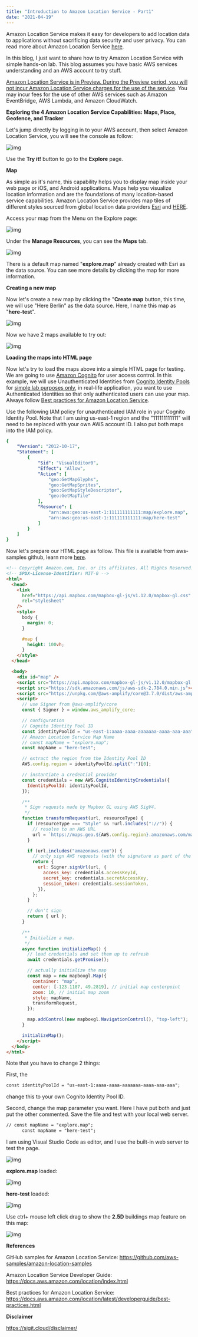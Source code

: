 ```yaml
---
title: "Introduction to Amazon Location Service - Part1"
date: "2021-04-19"
---
```


Amazon Location Service makes it easy for developers to add location data to applications without sacrificing data security and user privacy. You can read more about Amazon Location Service [here](https://aws.amazon.com/location/). 

In this blog, I just want to share how to try Amazon Location Service with simple hands-on lab. This blog assumes you have basic AWS services understanding and an AWS account to try stuff. 

[Amazon Location Service is in Preview. During the Preview period, you will not incur Amazon Location Service charges for the use of the service](https://aws.amazon.com/location/pricing/). You may incur fees for the use of other AWS services such as Amazon EventBridge, AWS Lambda, and Amazon CloudWatch.

**Exploring the 4 Amazon Location Service Capabilities: Maps, Place, Geofence, and Tracker**

Let's jump directly by logging in to your AWS account, then select Amazon Location Service, you will see the console as follow:

![img](images/als-console.png)

Use the **Try it!** button to go to the **Explore** page.

**Map**

As simple as it's name, this capability helps you to display map inside your web page or iOS, and Android applications. Maps help you visualize location information and are the foundations of many location-based service capabilities. Amazon Location Service provides map tiles of different styles sourced from global location data providers [Esri](https://aws.amazon.com/location/data-providers/esri/) and [HERE](https://aws.amazon.com/location/data-providers/here-technologies/). 

Access your map from the Menu on the Explore page:

![img](images/menu-explore.png)

Under the **Manage Resources**, you can see the **Maps** tab.

![img](images/manage-resources.png)

There is a default map named "**explore.map**" already created with Esri as the data source. You can see more details by clicking the map for more information.

**Creating a new map**

Now let's create a new map by clicking the "**Create map** button, this time, we will use "Here Berlin" as the data source. Here, I name this map as "**here-test**". 

![img](images/here-berlin.png)

Now we have 2 maps available to try out:

![img](images/2-maps.png)

**Loading the maps into HTML page**

Now let's try to load the maps above into a simple HTML page for testing. We are going to use [Amazon Cognito](https://aws.amazon.com/cognito/) for user access control. In this example, we will use Unauthenticated Identities from [Cognito Identity Pools](https://docs.aws.amazon.com/cognito/latest/developerguide/identity-pools.html) for [simple lab purposes only](https://docs.aws.amazon.com/location/latest/developerguide/tutorial-mapbox-identity-pool.html), in real-life application, you want to use Authenticated Identities so that only authenticated users can use your map. Always follow [Best practices for Amazon Location Service](https://docs.aws.amazon.com/location/latest/developerguide/best-practices.html).

Use the following IAM policy for unauthenticated IAM role in your Cognito Identity Pool. Note that I am using us-east-1 region and the "111111111111" will need to be replaced with your own AWS account ID. I also put both maps into the IAM policy. 

```yaml
{
    "Version": "2012-10-17",
    "Statement": [
        {
            "Sid": "VisualEditor0",
            "Effect": "Allow",
            "Action": [
                "geo:GetMapGlyphs",
                "geo:GetMapSprites",
                "geo:GetMapStyleDescriptor",
                "geo:GetMapTile"
            ],
            "Resource": [
                "arn:aws:geo:us-east-1:111111111111:map/explore.map",
                "arn:aws:geo:us-east-1:111111111111:map/here-test"
            ]
        }
    ]
}
```

Now let's prepare our HTML page as follow. This file is available from aws-samples github, learn more [here](https://github.com/aws-samples/amazon-location-samples/tree/main/mapbox-gl-js). 

```html
<!-- Copyright Amazon.com, Inc. or its affiliates. All Rights Reserved. -->
<!-- SPDX-License-Identifier: MIT-0 -->
<html>
  <head>
    <link
      href="https://api.mapbox.com/mapbox-gl-js/v1.12.0/mapbox-gl.css"
      rel="stylesheet"
    />
    <style>
      body {
        margin: 0;
      }

      #map {
        height: 100vh;
      }
    </style>
  </head>

  <body>
    <div id="map" />
    <script src="https://api.mapbox.com/mapbox-gl-js/v1.12.0/mapbox-gl.js"></script>
    <script src="https://sdk.amazonaws.com/js/aws-sdk-2.784.0.min.js"></script>
    <script src="https://unpkg.com/@aws-amplify/core@3.7.0/dist/aws-amplify-core.min.js"></script>
    <script>
      // use Signer from @aws-amplify/core
      const { Signer } = window.aws_amplify_core;

      // configuration
      // Cognito Identity Pool ID
      const identityPoolId = "us-east-1:aaaa-aaaa-aaaaaaa-aaaa-aaa-aaa";
      // Amazon Location Service Map Name
      // const mapName = "explore.map";
      const mapName = "here-test";

      // extract the region from the Identity Pool ID
      AWS.config.region = identityPoolId.split(":")[0];

      // instantiate a credential provider
      const credentials = new AWS.CognitoIdentityCredentials({
        IdentityPoolId: identityPoolId,
      });

      /**
       * Sign requests made by Mapbox GL using AWS SigV4.
       */
      function transformRequest(url, resourceType) {
        if (resourceType === "Style" && !url.includes("://")) {
          // resolve to an AWS URL
          url = `https://maps.geo.${AWS.config.region}.amazonaws.com/maps/v0/maps/${url}/style-descriptor`;
        }

        if (url.includes("amazonaws.com")) {
          // only sign AWS requests (with the signature as part of the query string)
          return {
            url: Signer.signUrl(url, {
              access_key: credentials.accessKeyId,
              secret_key: credentials.secretAccessKey,
              session_token: credentials.sessionToken,
            }),
          };
        }

        // don't sign
        return { url };
      }

      /**
       * Initialize a map.
       */
      async function initializeMap() {
        // load credentials and set them up to refresh
        await credentials.getPromise();

        // actually initialize the map
        const map = new mapboxgl.Map({
          container: "map",
          center: [-123.1187, 49.2819], // initial map centerpoint
          zoom: 10, // initial map zoom
          style: mapName,
          transformRequest,
        });

        map.addControl(new mapboxgl.NavigationControl(), "top-left");
      }

      initializeMap();
    </script>
  </body>
</html>
```

Note that you have to change 2 things:

First, the 

```html
const identityPoolId = "us-east-1:aaaa-aaaa-aaaaaaa-aaaa-aaa-aaa";
```

change this to your own Cognito Identity Pool ID. 

Second, change the map parameter you want. Here I have put both and just put the other commented. Save the file and test with your local web server. 

```html
// const mapName = "explore.map";
      const mapName = "here-test";
```

I am using Visual Studio Code as editor, and I use the built-in web server to test the page.

![img](images/vscode-test.png)

**explore.map** loaded:

![img](images/esri.png)

**here-test** loaded:

![img](images/here1.png)

Use ctrl+ mouse left click drag to show the **2.5D** buildings map feature on this map:

![img](images/here2.png)

**References**

GitHub samples for Amazon Location Service: https://github.com/aws-samples/amazon-location-samples 

Amazon Location Service Developer Guide: https://docs.aws.amazon.com/location/index.html

Best practices for Amazon Location Service: https://docs.aws.amazon.com/location/latest/developerguide/best-practices.html 

**Disclaimer**

https://sigit.cloud/disclaimer/

